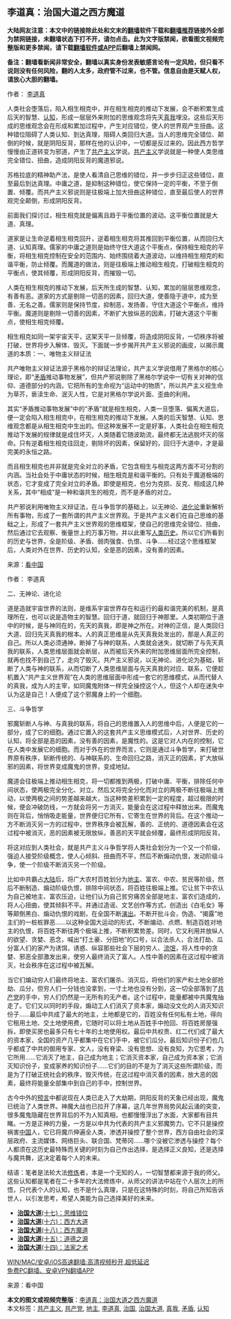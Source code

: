  <h2>李道真：治国大道之西方魔道</h2> <p class="notice"><b>大陆网友注意：本文中的链接除此处和文末的<a href="https://github.com/bannedbook/fanqiang" >翻墙</a>软件下载和<a href="https://github.com/killgcd/justmysocks/blob/master/README.md">翻墙推荐</a>链接外全部为禁网链接，未翻墙状态下打不开，请勿点击。此为文字版禁闻，欲看图文视频完整版和更多禁闻，请下载<a href="https://github.com/bannedbook/fanqiang">翻墙软件或APP</a>后翻墙上禁闻网。</p><p>备注：翻墙看新闻非常安全，翻墙以真实身份发表敏感言论有一定风险，但只看不说则没有任何风险，翻的人太多，政府管不过来，也不管。信息自由是天赋人权，请放心大胆的翻墙。</b></p>  <div class="entry"> <p>作者： <a href="https://www.bannedbook.org/bnews/tag/%e6%9d%8e%e9%81%93%e7%9c%9f/" class="st_tag internal_tag" rel="tag" title="标签 李道真 下的日志">李道真</a></p> <p id="conimg">人类社会堕落后，陷入相生相克中，并在相生相克的推动下发展，会不断积累生成后天的智慧、<a href="https://www.bannedbook.org/bnews/tag/%E8%AE%A4%E7%9F%A5/" class="st_tag internal_tag" rel="tag" title="标签 认知 下的日志">认知</a>，形成一层层外来附加的思维观念将先天<a href="https://www.bannedbook.org/bnews/tag/%E7%9C%9F%E6%88%91/" class="st_tag internal_tag" rel="tag" title="标签 真我 下的日志">真我</a>埋没。这些后天形成的思维观念会在形成和累加过程中，产生对应错位，使人的世界观产生扭曲。这种错位阻碍了人类认知、到达真理，阻碍人类回归大道。当人的思维完全错位、颠倒的时候，就是阴阳反背，那样在他的认识中，一切都是反过来的。因此西方哲学慢慢由正道转变为邪道，产生了<span class='wp_keywordlink'><a href="https://www.bannedbook.org/forum2/topic6177.html" title="《共产主义的终极目的》" target="_blank">共产主义</a></span>学说。<a href="https://www.bannedbook.org/bnews/tag/%e5%85%b1%e4%ba%a7%e4%b8%bb%e4%b9%89/" class="st_tag internal_tag" rel="tag" title="标签 共产主义 下的日志">共产主义</a>学说就是一种使人类思维完全错位、扭曲，造成阴阳反背的魔道邪说。</p> <p>苏格拉底的精神助产法，是使人看清自己思维的错位，并一步步归正这些错位，直至最后到达真理。中庸之道，是抑制这种错位，使它保持一定的平衡，不至于倒置、倾覆。而共产主义邪说则是往极端上加大扭曲这种错位，直至最后使人的世界观完全颠倒，形成阴阳反背。</p> <p>前面我们探讨过，相生相克就是偏离且趋于平衡位置的波动。这平衡位置就是大道、真理。</p> <p>道家是让生命逆着相生相克回升，逆着相生相克将其推回到平衡位置，从而回归大道、认知真理。儒家的中庸之道则是始终守住大道这个平衡点，保持相生相克的平衡，将相生相克控制在安全的范围内、始终围绕着大道波动，以维持相生相克的和谐平衡，防止倾覆。而魔道的做法，则是往极端上推动相生相克，打破相生相克的平衡点，使其倾覆，形成阴阳反背，而摧毁一切。</p> <p>人类在相生相克的推动下发展，后天所生成的智慧、认知，累加的层层思维观念，有善有恶。道家的方式是剔除一切恶的因素，回归大道，使善隐于道中，成为至善、无名之善。儒家则是保持节度，抑制恶，发扬善，守住大道这个平衡点，维持平衡。魔道则是剔除一切善的因素，不断扩大放纵恶的因素，打破大道这个平衡点，使相生相克倾覆。</p>  <p>相生相克如同一架宇宙天平，这架天平一旦倾覆，将造成阴阳反背，一切秩序将被打破，世界将步入解体、毁灭。下面就一步步揭开共产主义邪说的画皮，以揭示魔道的本质：一、唯物主义辩证法</p> <p>共产唯物主义辩证法源于黑格尔的辩证法理论，共产主义学说借用了黑格尔的核心理论，即&ldquo;<a href="https://www.bannedbook.org/bnews/tag/%E7%9F%9B%E7%9B%BE/" class="st_tag internal_tag" rel="tag" title="标签 矛盾 下的日志">矛盾</a>推动事物发展&rdquo;，但共产邪说剔除了黑格尔学说中一切有关对神的信仰、道德部分的内涵，它把所有的生命视为&ldquo;运动中的物质&rdquo;，所以共产主义视生命为草芥，亵渎生命、泯灭人性，它是对黑格尔学说片面、歪曲的利用。</p> <p>其实&ldquo;矛盾推动事物发展&rdquo;中的&ldquo;矛盾&rdquo;就是相生相克，人类一旦堕落、偏离大道后，便一定会陷入相生相克中，在相生相克的推动下发展。人类的后天智慧、认知、思维观念都是从相生相克中生出的。但这种发展不一定是好事，人类社会在相生相克推动下发展的规律就是成住坏灭，人类随着它随波助流，最终都无法逃脱坏灭的宿命。只有逆着相生相克往回走，剔除坏的因素，保留好的，回归于大道中，才是最完美的永恒之路。</p> <p>而且相生相克也并非就是完全对立的矛盾，它包含相生与相克这两方面不可分割的内涵。当社会处于中庸状态的时候，相生相克是和谐平衡的。只有处于魔道极端的状态，它才变成了完全对立的矛盾。即使是相克，也分为克损、反克、相成这几种关系，其中&ldquo;相成&rdquo;是一种和谐共生的相克，而不是矛盾的对立。</p> <p>共产邪说利用唯物主义辩证法，在斗争哲学的基础上，以无神论、<span class='wp_keywordlink'><a href="https://www.bannedbook.org/forum3/topic60.html" title="进化论--魔王的圣经" target="_blank">进化论</a></span>重新解析所有事物，形成了一套所谓的共产主义世界观。于是共产主义者们在自己思维的基础之上，形成了一套共产主义世界观的思维框架，使自己的思维完全错位、扭曲，然后通过它去观察、衡量世上的万事万物，并以此重写<span class='wp_keywordlink'><a href="https://www.bannedbook.org/forum3/topic1750.html" title="考古学禁区-被掩藏的人类历史" target="_blank">人类历史</a></span>。所以它们所看到的历史与世界，全是阶级、矛盾、弱肉强食、仇恨、斗争&hellip;&hellip;经过这个思维框架后，人类对外在世界、历史的认知，全是恶的因素，没有善的因素。</p> <p><p> 来源：<span class='wp_keywordlink_affiliate'><a href="https://www.secretchina.com/" title="看中国" target="_blank">看中国</a></span> </p>  <p>作者： 李道真</p> <p>二、无神论、进化论</p> <p>道是造就宇宙世界的法则，是维系宇宙世界存在和运行的最和谐完美的机制，是真理所在，也可以说是造物主的智慧。回归于道，就回归于神那里。人类初期位于道中的时候，是与神同在的，先天的真我，即是神之所在。对神的正信，是人类回归大道、回归先天真我的根本。人的真正思维是从先天真我处发出的，那是人真正的自己。所以人类必须通神，断掉了与神的联系，人类就会迷失，就切断了与先天真我的联系，人类思维层面就会断层，从而被后天外来的附加思维层面所完全控制，就再也找不到自己了，走向了毁灭。共产主义邪说，以无神论、进化论为基础，斩断了人类与神的联系，从而切断了人类思维层面与先天真我的对应、联系，它便趁机置入&ldquo;共产主义世界观&rdquo;在人类的思维层面中形成一套它的思维模式，从而代替人的真我，成为人的主宰，如同魔鬼附体一样完全操控这个人，但这个人却在迷失中认为这是自己！人便成了这个邪魔身上的一个细胞。</p> <p>三、斗争哲学</p> <p>邪魔斩断人与神、与真我的联系，将自己的思维置入人的思维中后，人便是它的一部分，成了它的细胞。通过它置入的这套共产主义思维模式后，人对世界、历史的认知，将全部是恶的因素，没有善的因素，是魔性的。这是它对人内在的控制，它在人类中发展它的细胞。而对于外在的世界而言，它则是通过斗争哲学，来打破世界原有秩序，斩断传统的、与神联系的、生命回归之路，消灭正的因素，扩大放纵邪的因素，将世界变成魔鬼的世界，变成地狱。</p> <p>魔道会往极端上推动相生相克，将一切都推到两极，打破中庸、平衡，排除任何中间状态，使两极完全分化、对立。然后又将完全分化而对立的两极不断往极端上推动，以使两极之间的势差越来越大，当这种势差积累到一定的程度，超过极限的时候，便会冲破防线，一方就会将另一方消灭，能量会在这过程中释放出来。而魔鬼则在背后，悄悄吸走能量，世界便归它所有，它寄生在世界的背后。在这个推动一方不断消灭另一方的过程中，世界秩序会被瓦解，善的、正统的、道德因素会在这过程中被消灭，恶的因素被无限放纵，善恶的天平就会倾覆，最终形成阴阳反背。</p>  <p>将这对应到人类社会，就是共产主义斗争哲学将人类社会划分为一个又一个阶级，强迫人接受阶级概念，使人心倾斜、扭曲而不平，然后不断煽动仇恨，发动阶级斗争，使一个阶级不断消灭另一个阶级。</p> <p>比如中共霸占<span class='wp_keywordlink_affiliate'><a href="https://www.bannedbook.org/" title="大陆" target="_blank">大陆</a></span>后，将广大农村百姓划分为<a href="https://www.bannedbook.org/bnews/tag/%e5%9c%b0%e4%b8%bb/" class="st_tag internal_tag" rel="tag" title="标签 地主 下的日志">地主</a>、富农、中农、贫民等阶级，然后不断制造、煽动阶级仇恨，排除中间状态，将百姓往极端上推。它让贫下中农认为自己被地主、富农压迫，让他们认为自己贫穷痛苦全部是地主、富农们造成的，将人心扭曲，使其倾斜不平。并通过造谣、文艺创作等方式，创造出《白毛女》等等颠倒黑白、煽动仇恨的戏剧，在全国不断<span class='wp_keywordlink_affiliate'><a href="https://zh-cn.shenyunperformingarts.org/" title="演出" target="_blank">演出</a></span>。不断开批斗会，伪造、&ldquo;揭露&rdquo;地主们的一桩桩罪恶&hellip;&hellip;以这种全国大运动的形式，不断煸动、点燃、制造百姓对地主的仇恨，将百姓不断往两个极端上推，不断积累势差。同时，它又利用并放纵人的欲望、贪婪、恶念，喊出&ldquo;打土豪、分田地&rdquo;的口号，以合法杀人，合法打劫、瓜分富人们的家产为诱饵，诱惑、纵容那些社会下层的穷人、<span class='wp_keywordlink'><a href="https://www.bannedbook.org/forum11/topic282.html" title="禁片：评中国共产党的流氓本性" target="_blank">流氓</a></span>，将人性中的贪婪、邪恶全部激发出来，使穷人最终消灭了富人。人性中善的因素在这过程中被消灭，社会秩序在这过程中被瓦解。</p> <p>当它们煸动穷人们最终将地主、富农们屠杀、消灭后，将他们的家产和土地全部抢劫、瓜分，但穷人们一分钱也没拿到，一寸土地也没有分到，这一切全部落到了<a href="https://www.bannedbook.org/bnews/tag/%e5%85%b1%e4%ba%a7%e5%85%9a/" class="st_tag internal_tag" rel="tag" title="标签 共产党 下的日志">共产党</a>的手中，穷人们仍然是一无所有的无产者。这个过程中，能量都被中共魔鬼抽走了。它们又以同时的手段，煽动工人们消灭了资本家，煽动没文化的人消灭知识份子&hellip;&hellip;最后中共成了最大的地主，土地都是它的，百姓没有任何私有土地，得向它租用土地、交土地使用费，它随时可以将土地从百姓手中抢回、将百姓房屋强拆，即使买房也最多只有七十年的土地使用权。最后中共权贵、红二代们成了最大的资本家，全国的资产几乎都集中在它们手中，被它们瓜分。最后知识份子们也几乎都成了中共的御用专家、文人，没有脊梁、没有思想、没有良知，为它思考，为它所用&hellip;&hellip;它消灭了地主，自己成为地主；它消灭资本家，自己成为资本家；它消灭知识份子，变成家养的知识份子&hellip;&hellip;它们的目的不是为了消灭这些所谓阶级，而是为了打破正统社会的秩序，毁灭传统，在这过程中消灭善的因素，放大恶的因素，最终将能量全部集中到自己的手中，控制世界。</p> <p>古今中外的<span class='wp_keywordlink'><a href="https://www.bannedbook.org/forum5/" title="预言玄学禁书下载" rel="nofollow">预言</a></span>中都说现在人类已走入了大劫期，阴阳反背的天象已经出现，魔鬼已统治了人类世界。神魔大战也已拉开了序幕，这几年世界局势风起云涌的突变，很多魔鬼隐藏在世界背后的不为人知真相，也都慢慢浮出了水面，大家都有目共睹。一方是正神的力量，一方是以中共为代表的共产主义邪魔势力。它不只是操控祸害<span class='wp_keywordlink_affiliate'><a href="https://www.bannedbook.org/" title="中国" target="_blank">中国</a></span>人，它已将魔爪伸遍全人类，渗透并操控了整个世界，西方自由社会的深层政府、主流媒体、网络巨头、联合国、梵蒂冈&hellip;&hellip;哪个没被它渗透与操控？每个人都须在这历史最特殊而关键的时刻为自己作出选择，是选择正义良知，还是选择与魔共舞，这决定着每个人的未来。</p> <p>结语：笔者是法轮大法<span class='wp_keywordlink'><a href="https://www.qi-gong.me/" title="气功修炼网" target="_blank">修炼</a></span>者，本是一个无知的人，一切智慧都来源于我的师父。这些认知都是笔者在二十多年的大法修炼中，从师父的讲法中站在个人层次上的所悟，只代表个人的认知，也不是什么真理，只是在这特殊的时刻，将自己所知告诉世人，以引发思考，希望人类能为自己选择美好的未来。</p> <ul class='op-related-articles' title='相关阅读'> <li><a href='https://www.bannedbook.org/bnews/comments/20201110/1428674.html' target='_blank'><b>治国大道</b>(十七)：思维错位</a></li> <li><a href='https://www.bannedbook.org/bnews/comments/20201110/1428663.html' target='_blank'><b>治国大道</b>(十六)：西方大道</a></li> <li><a href='https://www.bannedbook.org/bnews/comments/20201117/1424740.html' target='_blank'><b>治国大道</b>(十八)：西方魔道</a></li> <li><a href='https://www.bannedbook.org/bnews/topimagenews/20180322/917868.html' target='_blank'><b>治国大道</b>(十五)：道德之源</a></li> <li><a href='https://www.bannedbook.org/bnews/cbnews/20180320/916962.html' target='_blank'><b>治国大道</b>(十四)：法家之术</a></li> </ul> <p class="texttj"> <a href="https://github.com/bannedbook/fanqiang/wiki/V2ray%E6%9C%BA%E5%9C%BA" target="_blank">WIN/MAC/安卓/iOS高速翻墙:高清视频秒开,超低延迟</a><br/> <a href="https://github.com/bannedbook/fanqiang/wiki/%E7%A6%81%E9%97%BB%E7%BD%91%E5%AE%89%E5%8D%93%E7%BF%BB%E5%A2%99%E6%96%B0%E9%97%BBAPP" target="_blank">免费PC翻墙、安卓VPN翻墙APP</a></p><p> 来源：看中国 </p> <a name='sharetosocial'></a>       <div><b>本文的图文或视频完整版</b>：<a href='https://www.bannedbook.org/bnews/comments/20210103/1460093.html'>李道真：治国大道之西方魔道</a></div>  </div><!--END ENTRY--> <div class="postfooter"> <div>本文标签：<a href="https://www.bannedbook.org/bnews/tag/%e5%85%b1%e4%ba%a7%e4%b8%bb%e4%b9%89/" rel="tag">共产主义</a>, <a href="https://www.bannedbook.org/bnews/tag/%e5%85%b1%e4%ba%a7%e5%85%9a/" rel="tag">共产党</a>, <a href="https://www.bannedbook.org/bnews/tag/%e5%9c%b0%e4%b8%bb/" rel="tag">地主</a>, <a href="https://www.bannedbook.org/bnews/tag/%e6%9d%8e%e9%81%93%e7%9c%9f/" rel="tag">李道真</a>, <a href="https://www.bannedbook.org/bnews/tag/%E6%B2%BB%E5%9B%BD/" rel="tag">治国</a>, <a href="https://www.bannedbook.org/bnews/tag/%e6%b2%bb%e5%9b%bd%e5%a4%a7%e9%81%93/" rel="tag">治国大道</a>, <a href="https://www.bannedbook.org/bnews/tag/%E7%9C%9F%E6%88%91/" rel="tag">真我</a>, <a href="https://www.bannedbook.org/bnews/tag/%E7%9F%9B%E7%9B%BE/" rel="tag">矛盾</a>, <a href="https://www.bannedbook.org/bnews/tag/%E8%AE%A4%E7%9F%A5/" rel="tag">认知</a></div>  </div><!--END POSTFOOTER--> 